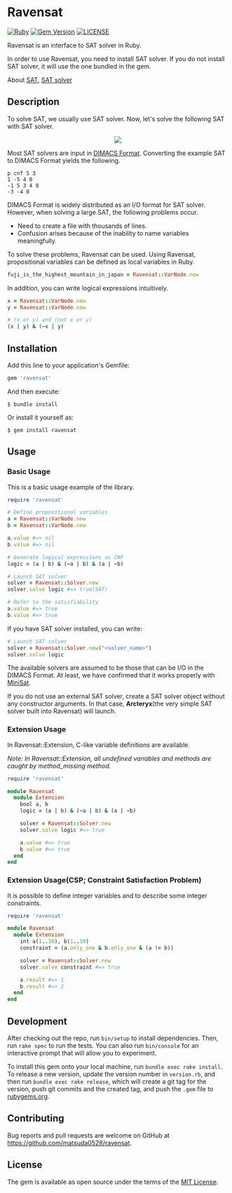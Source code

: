 # Ravensat

[![Ruby](https://github.com/matsuda0528/ravensat/actions/workflows/main.yml/badge.svg)](https://github.com/matsuda0528/ravensat/actions/workflows/main.yml)
[![Gem Version](https://badge.fury.io/rb/ravensat.svg)](https://badge.fury.io/rb/ravensat)
[![LICENSE](https://img.shields.io/github/license/matsuda0528/ravensat)](https://opensource.org/licenses/MIT)

Ravensat is an interface to SAT solver in Ruby.

In order to use Ravensat, you need to install SAT solver.
If you do not install SAT solver, it will use the one bundled in the gem.

About [SAT](https://en.wikipedia.org/wiki/Boolean_satisfiability_problem), [SAT solver](https://en.wikipedia.org/wiki/SAT_solver)

## Description
To solve SAT, we usually use SAT solver.
Now, let's solve the following SAT with SAT solver.
<p align="center">
<img src="https://latex.codecogs.com/svg.image?\inline&space;\large&space;\bg{white}(1&space;\lor&space;\lnot&space;5&space;\lor&space;4)&space;\land&space;(\lnot&space;1&space;\lor&space;5&space;\lor&space;3&space;\lor&space;4)&space;\land&space;(\lnot&space;3&space;\lor&space;\lnot&space;4)" style="background-color:white;"/>
</p>

Most SAT solvers are input in [DIMACS Format](https://www.cs.utexas.edu/users/moore/acl2/manuals/current/manual/index-seo.php/SATLINK____DIMACS).
Converting the example SAT to DIMACS Format yields the following.

```DIMACS Format
p cnf 5 3
1 -5 4 0
-1 5 3 4 0
-3 -4 0
```
DIMACS Format is widely distributed as an I/O format for SAT solver.
However, when solving a large SAT, the following problems occur.
- Need to create a file with thousands of lines.
- Confusion arises because of the inability to name variables meaningfully.

To solve these problems, Ravensat can be used.
Using Ravensat, propositional variables can be defined as local variables in Ruby.
```ruby
fuji_is_the_highest_mountain_in_japan = Ravensat::VarNode.new
```
In addition, you can write logical expressions intuitively.
```ruby
x = Ravensat::VarNode.new
y = Ravensat::VarNode.new

# (x or y) and (not x or y)
(x | y) & (~x | y)
```


## Installation

Add this line to your application's Gemfile:

```ruby
gem 'ravensat'
```

And then execute:

    $ bundle install

Or install it yourself as:

    $ gem install ravensat

## Usage
### Basic Usage
This is a basic usage example of the library.
```ruby
require 'ravensat'

# Define propositional variables
a = Ravensat::VarNode.new
b = Ravensat::VarNode.new

a.value #=> nil
b.value #=> nil

# Generate logical expressions as CNF
logic = (a | b) & (~a | b) & (a | ~b)

# Launch SAT solver
solver = Ravensat::Solver.new
solver.solve logic #=> true(SAT)

# Refer to the satisfiability
a.value #=> true
b.value #=> true
```

If you have SAT solver installed, you can write:
```ruby
# Launch SAT solver
solver = Ravensat::Solver.new("<solver_name>")
solver.solve logic
```
The available solvers are assumed to be those that can be I/O in the DIMACS Format.
At least, we have confirmed that it works properly with [MiniSat](https://github.com/niklasso/minisat).

If you do not use an external SAT solver, create a SAT solver object without any constructor arguments.
In that case, **Arcteryx**(the very simple SAT solver built into Ravensat) will launch.

### Extension Usage
In Ravensat::Extension, C-like variable definitions are available.

*Note: In Ravensat::Extension, all undefined variables and methods are caught by method_missing method.*

```ruby
require 'ravensat'

module Ravensat
  module Extension
    bool a, b
    logic = (a | b) & (~a | b) & (a | ~b)

    solver = Ravensat::Solver.new
    solver.solve logic #=> true

    a.value #=> true
    b.value #=> true
  end
end
```

### Extension Usage(CSP; Constraint Satisfaction Problem)
It is possible to define integer variables and to describe some integer constraints.
```ruby
require 'ravensat'

module Ravensat
  module Extension
    int a(1..10), b(1..10)
    constraint = (a.only_one & b.only_one & (a != b))

    solver = Ravensat::Solver.new
    solver.solve constraint #=> true

    a.result #=> 1
    b.result #=> 2
  end
end
```

## Development

After checking out the repo, run `bin/setup` to install dependencies. Then, run `rake spec` to run the tests. You can also run `bin/console` for an interactive prompt that will allow you to experiment.

To install this gem onto your local machine, run `bundle exec rake install`. To release a new version, update the version number in `version.rb`, and then run `bundle exec rake release`, which will create a git tag for the version, push git commits and the created tag, and push the `.gem` file to [rubygems.org](https://rubygems.org).

## Contributing

Bug reports and pull requests are welcome on GitHub at https://github.com/matsuda0528/ravensat.

## License

The gem is available as open source under the terms of the [MIT License](https://opensource.org/licenses/MIT).
